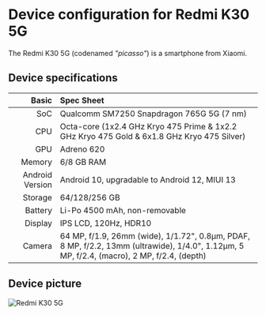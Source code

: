 
Device configuration for Redmi K30 5G
=========================================

The Redmi K30 5G (codenamed _"picasso"_) is a smartphone from Xiaomi.

## Device specifications

Basic   | Spec Sheet
-------:|:-------------------------
SoC     | Qualcomm SM7250 Snapdragon 765G 5G (7 nm)
CPU     | Octa-core (1x2.4 GHz Kryo 475 Prime & 1x2.2 GHz Kryo 475 Gold & 6x1.8 GHz Kryo 475 Silver)
GPU     | Adreno 620
Memory  | 6/8 GB RAM
Android Version | Android 10, upgradable to Android 12, MIUI 13
Storage | 64/128/256 GB
Battery | Li-Po 4500 mAh, non-removable
Display | IPS LCD, 120Hz, HDR10
Camera  | 64 MP, f/1.9, 26mm (wide), 1/1.72", 0.8µm, PDAF, 8 MP, f/2.2, 13mm (ultrawide), 1/4.0", 1.12µm, 5 MP, f/2.4, (macro), 2 MP, f/2.4, (depth)

## Device picture

![Redmi K30 5G](https://fdn2.gsmarena.com/vv/pics/xiaomi/xiaomi-redmi-k30-5g-2.jpg "Redmi K30 5G")
 
